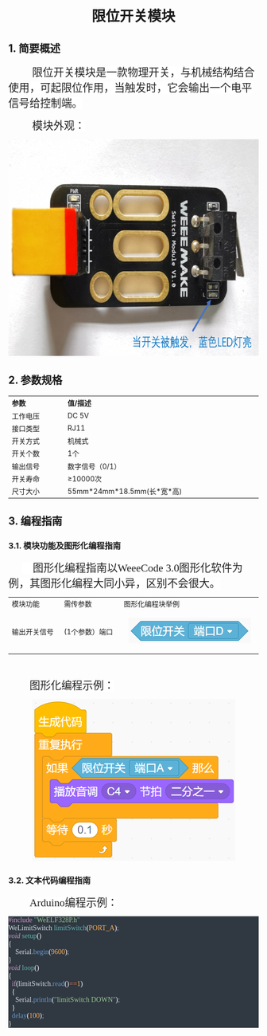 <div align=center>
<h1 class="text-center">限位开关模块</h1>
</div>

## 1. 简要概述

<html><body>

<p class=MsoTitle align=left style='text-align:left;text-indent:36.0pt'><span
style='font-size:16.0pt;font-family:宋体;color:#222222;letter-spacing:0pt;
background:white'>限位开关模块是一款物理开关，与机械结构结合使用，可起限位作用，当触发时，它会输出一个电平信号给控制端。</span></p>
<p class=MsoTitle align=left style='text-align:left;text-indent:36.0pt'><span
style='font-size:16.0pt;font-family:宋体;color:#222222;letter-spacing:0pt;
background:white'>模块外观：</span></p>
  <p class=MsoNormal align=center style='text-align:center'><span lang=EN-US><img
  width=681 height=435 id="图片 1" src="docs\electronic_modules\rj11\switch_module\20200313-152430.png"></span></p>

</body></html>

##  2. 参数规格

<html><body>

<table class="imagetable" style="display: table; text-align: left;">
<tr>
    <th>参数</th><th>值/描述</th>
</tr>
<tr>
    <td>工作电压</td><td>DC 5V</td>
</tr>
    <tr>
    <td>接口类型</td><td>RJ11</td>
</tr>
    <tr>
    <td>开关方式</td><td>机械式</td>
</tr>
    <tr>
    <td>开关个数</td><td>1个</td>
</tr>
    <tr>
    <td>输出信号</td><td>数字信号（0/1）</td>
</tr>
    <tr>
    <td>开关寿命</td><td>≥10000次</td>
</tr>
    <tr>
    <td>尺寸大小</td><td>55mm*24mm*18.5mm(长*宽*高)</td>
</tr>
</table>



</div>
</body></html>

##  3. 编程指南 



###  3.1. 模块功能及图形化编程指南 

<html><body>

<p class=MsoNormal style='text-indent:21.0pt'><span lang=EN-US
style='font-size:16.0pt;font-family:华文楷体;color:#222222;background:white'>&nbsp;&nbsp;&nbsp;
</span><span style='font-size:16.0pt;font-family:宋体;color:#222222;background:
white'>图形化编程指南以<span lang=EN-US>WeeeCode 3.0</span>图形化软件为例，其图形化编程大同小异，区别不会很大。</span></p>
<table class="imagetable" style="display: table; text-align: left;">
 <tr>
  <td>模块功能</td>
  <td>需传参数</td>
  <td>图形化编程块举例</td>
 </tr>
 <tr>
  <td>输出开关信号</td>
  <td>(1个参数）端口</td>
  <td>
  <p class=MsoNormal align=center style='text-align:center'><span lang=EN-US><img
  width=246 height=51 id="图片 1" src="\docs\electronic_modules\rj11\switch_module\20200313-151320.png"></span></p>
  </td>
 </tr>
</table>


</div>

<p class=MsoNormal align=left style='text-align:left;text-indent:21.0pt'><span
lang=EN-US style='color:white'>&nbsp;</span></p>

<p class=MsoNormal style='text-indent:32.0pt'><span style='font-size:16.0pt;
font-family:宋体;color:#222222;background:white'>图形化编程示例：</span></p>
  <p class=MsoNormal align=center style='text-align:center'><span lang=EN-US><img
  width=409 height=325 id="图片 1" src="docs\electronic_modules\rj11\switch_module\20200313-151306.png"></span></p>

</body></html>

### 3.2. 文本代码编程指南 

<html><body>

<p class=MsoNormal style='text-indent:32.0pt'><span style='font-size:16.0pt;
font-family:宋体;color:#222222;background:white'>Arduino编程示例：</span></p>
</body></html>

<div style="white-space:pre;font-family:Consolas;color:#d8dee9;background-color:#303841;-moz-tab-size:4;tab-size:4;"><span style="color:#c695c6;">#include</span> <span style="color:#5fb4b4;">"</span><span style="color:#99c794;">WeELF328P.h</span><span style="color:#5fb4b4;">"</span><br>WeLimitSwitch <span style="color:#5fb4b4;">limitSwitch</span><span style="color:#ffffff;">(</span><span style="color:#f9ae58;">PORT_A</span><span style="color:#ffffff;">)</span><span style="color:#a6acb9;">;</span><br><span style="color:#c695c6;font-style:italic;">void</span> <span style="color:#5fb4b4;">setup</span><span style="color:#ffffff;">(</span><span style="color:#ffffff;">)</span> <br><span style="color:#ffffff;">{</span><br>    Serial<span style="color:#a6acb9;">.</span><span style="color:#6699cc;">begin</span><span style="color:#ffffff;">(</span><span style="color:#f9ae58;">9600</span><span style="color:#ffffff;">)</span><span style="color:#a6acb9;">;</span><br><span style="color:#ffffff;">}</span><br><span style="color:#c695c6;font-style:italic;">void</span> <span style="color:#5fb4b4;">loop</span><span style="color:#ffffff;">(</span><span style="color:#ffffff;">)</span><br><span style="color:#ffffff;">{</span><br>  <span style="color:#c695c6;">if</span><span style="color:#ffffff;">(</span>limitSwitch<span style="color:#a6acb9;">.</span><span style="color:#6699cc;">read</span><span style="color:#ffffff;">(</span><span style="color:#ffffff;">)</span><span style="color:#f97b58;">==</span><span style="color:#f9ae58;">1</span><span style="color:#ffffff;">)</span><br>  <span style="color:#ffffff;">{</span><br>    Serial<span style="color:#a6acb9;">.</span><span style="color:#6699cc;">println</span><span style="color:#ffffff;">(</span><span style="color:#5fb4b4;">"</span><span style="color:#99c794;">limitSwitch </span><span style="color:#99c794;">DOWN</span><span style="color:#5fb4b4;">"</span><span style="color:#ffffff;">)</span><span style="color:#a6acb9;">;</span><br>  <span style="color:#ffffff;">}</span><br>  <span style="color:#6699cc;">delay</span><span style="color:#ffffff;">(</span><span style="color:#f9ae58;">100</span><span style="color:#ffffff;">)</span><span style="color:#a6acb9;">;</span><br><span style="color:#ffffff;">}</span></div>
</sxh>